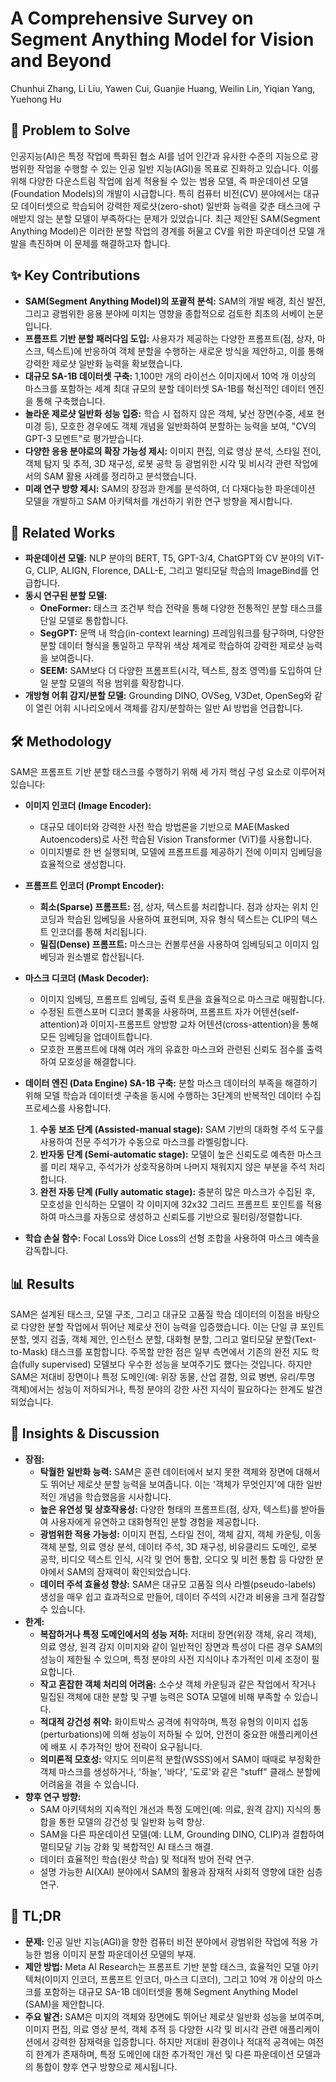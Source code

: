 # A Comprehensive Survey on Segment Anything Model for Vision and Beyond
Chunhui Zhang, Li Liu, Yawen Cui, Guanjie Huang, Weilin Lin, Yiqian Yang, Yuehong Hu

## 🧩 Problem to Solve
인공지능(AI)은 특정 작업에 특화된 협소 AI를 넘어 인간과 유사한 수준의 지능으로 광범위한 작업을 수행할 수 있는 인공 일반 지능(AGI)을 목표로 진화하고 있습니다. 이를 위해 다양한 다운스트림 작업에 쉽게 적용될 수 있는 범용 모델, 즉 파운데이션 모델(Foundation Models)의 개발이 시급합니다. 특히 컴퓨터 비전(CV) 분야에서는 대규모 데이터셋으로 학습되어 강력한 제로샷(zero-shot) 일반화 능력을 갖춘 태스크에 구애받지 않는 분할 모델이 부족하다는 문제가 있었습니다. 최근 제안된 SAM(Segment Anything Model)은 이러한 분할 작업의 경계를 허물고 CV를 위한 파운데이션 모델 개발을 촉진하며 이 문제를 해결하고자 합니다.

## ✨ Key Contributions
*   **SAM(Segment Anything Model)의 포괄적 분석:** SAM의 개발 배경, 최신 발전, 그리고 광범위한 응용 분야에 미치는 영향을 종합적으로 검토한 최초의 서베이 논문입니다.
*   **프롬프트 기반 분할 패러다임 도입:** 사용자가 제공하는 다양한 프롬프트(점, 상자, 마스크, 텍스트)에 반응하여 객체 분할을 수행하는 새로운 방식을 제안하고, 이를 통해 강력한 제로샷 일반화 능력을 확보했습니다.
*   **대규모 SA-1B 데이터셋 구축:** 1,100만 개의 라이선스 이미지에서 10억 개 이상의 마스크를 포함하는 세계 최대 규모의 분할 데이터셋 SA-1B를 혁신적인 데이터 엔진을 통해 구축했습니다.
*   **놀라운 제로샷 일반화 성능 입증:** 학습 시 접하지 않은 객체, 낯선 장면(수중, 세포 현미경 등), 모호한 경우에도 객체 개념을 일반화하여 분할하는 능력을 보여, "CV의 GPT-3 모멘트"로 평가받습니다.
*   **다양한 응용 분야로의 확장 가능성 제시:** 이미지 편집, 의료 영상 분석, 스타일 전이, 객체 탐지 및 추적, 3D 재구성, 로봇 공학 등 광범위한 시각 및 비시각 관련 작업에서의 SAM 활용 사례를 정리하고 분석했습니다.
*   **미래 연구 방향 제시:** SAM의 장점과 한계를 분석하여, 더 다재다능한 파운데이션 모델을 개발하고 SAM 아키텍처를 개선하기 위한 연구 방향을 제시합니다.

## 📎 Related Works
*   **파운데이션 모델:** NLP 분야의 BERT, T5, GPT-3/4, ChatGPT와 CV 분야의 ViT-G, CLIP, ALIGN, Florence, DALL-E, 그리고 멀티모달 학습의 ImageBind를 언급합니다.
*   **동시 연구된 분할 모델:**
    *   **OneFormer:** 태스크 조건부 학습 전략을 통해 다양한 전통적인 분할 태스크를 단일 모델로 통합합니다.
    *   **SegGPT:** 문맥 내 학습(in-context learning) 프레임워크를 탐구하며, 다양한 분할 데이터 형식을 통일하고 무작위 색상 체계로 학습하여 강력한 제로샷 능력을 보여줍니다.
    *   **SEEM:** SAM보다 더 다양한 프롬프트(시각, 텍스트, 참조 영역)를 도입하여 단일 분할 모델의 적용 범위를 확장합니다.
*   **개방형 어휘 감지/분할 모델:** Grounding DINO, OVSeg, V3Det, OpenSeg와 같이 열린 어휘 시나리오에서 객체를 감지/분할하는 일반 AI 방법을 언급합니다.

## 🛠️ Methodology
SAM은 프롬프트 기반 분할 태스크를 수행하기 위해 세 가지 핵심 구성 요소로 이루어져 있습니다:

*   **이미지 인코더 (Image Encoder):**
    *   대규모 데이터와 강력한 사전 학습 방법론을 기반으로 MAE(Masked Autoencoders)로 사전 학습된 Vision Transformer (ViT)를 사용합니다.
    *   이미지별로 한 번 실행되며, 모델에 프롬프트를 제공하기 전에 이미지 임베딩을 효율적으로 생성합니다.

*   **프롬프트 인코더 (Prompt Encoder):**
    *   **희소(Sparse) 프롬프트:** 점, 상자, 텍스트를 처리합니다. 점과 상자는 위치 인코딩과 학습된 임베딩을 사용하여 표현되며, 자유 형식 텍스트는 CLIP의 텍스트 인코더를 통해 처리됩니다.
    *   **밀집(Dense) 프롬프트:** 마스크는 컨볼루션을 사용하여 임베딩되고 이미지 임베딩과 원소별로 합산됩니다.

*   **마스크 디코더 (Mask Decoder):**
    *   이미지 임베딩, 프롬프트 임베딩, 출력 토큰을 효율적으로 마스크로 매핑합니다.
    *   수정된 트랜스포머 디코더 블록을 사용하며, 프롬프트 자가 어텐션(self-attention)과 이미지-프롬프트 양방향 교차 어텐션(cross-attention)을 통해 모든 임베딩을 업데이트합니다.
    *   모호한 프롬프트에 대해 여러 개의 유효한 마스크와 관련된 신뢰도 점수를 출력하여 모호성을 해결합니다.

*   **데이터 엔진 (Data Engine) SA-1B 구축:** 분할 마스크 데이터의 부족을 해결하기 위해 모델 학습과 데이터셋 구축을 동시에 수행하는 3단계의 반복적인 데이터 수집 프로세스를 사용합니다.
    1.  **수동 보조 단계 (Assisted-manual stage):** SAM 기반의 대화형 주석 도구를 사용하여 전문 주석가가 수동으로 마스크를 라벨링합니다.
    2.  **반자동 단계 (Semi-automatic stage):** 모델이 높은 신뢰도로 예측한 마스크를 미리 채우고, 주석가가 상호작용하며 나머지 채워지지 않은 부분을 주석 처리합니다.
    3.  **완전 자동 단계 (Fully automatic stage):** 충분히 많은 마스크가 수집된 후, 모호성을 인식하는 모델이 각 이미지에 32x32 그리드 프롬프트 포인트를 적용하여 마스크를 자동으로 생성하고 신뢰도를 기반으로 필터링/정렬합니다.

*   **학습 손실 함수:** Focal Loss와 Dice Loss의 선형 조합을 사용하여 마스크 예측을 감독합니다.

## 📊 Results
SAM은 설계된 태스크, 모델 구조, 그리고 대규모 고품질 학습 데이터의 이점을 바탕으로 다양한 분할 작업에서 뛰어난 제로샷 전이 능력을 입증했습니다. 이는 단일 큐 포인트 분할, 엣지 검출, 객체 제안, 인스턴스 분할, 대화형 분할, 그리고 멀티모달 분할(Text-to-Mask) 태스크를 포함합니다. 주목할 만한 점은 일부 측면에서 기존의 완전 지도 학습(fully supervised) 모델보다 우수한 성능을 보여주기도 했다는 것입니다. 하지만 SAM은 저대비 장면이나 특정 도메인(예: 위장 동물, 산업 결함, 의료 병변, 유리/투명 객체)에서는 성능이 저하되거나, 특정 분야의 강한 사전 지식이 필요하다는 한계도 발견되었습니다.

## 🧠 Insights & Discussion
*   **장점:**
    *   **탁월한 일반화 능력:** SAM은 훈련 데이터에서 보지 못한 객체와 장면에 대해서도 뛰어난 제로샷 분할 능력을 보여줍니다. 이는 '객체가 무엇인지'에 대한 일반적인 개념을 학습했음을 시사합니다.
    *   **높은 유연성 및 상호작용성:** 다양한 형태의 프롬프트(점, 상자, 텍스트)를 받아들여 사용자에게 유연하고 대화형적인 분할 경험을 제공합니다.
    *   **광범위한 적용 가능성:** 이미지 편집, 스타일 전이, 객체 감지, 객체 카운팅, 이동 객체 분할, 의료 영상 분석, 데이터 주석, 3D 재구성, 비유클리드 도메인, 로봇 공학, 비디오 텍스트 인식, 시각 및 언어 통합, 오디오 및 비전 통합 등 다양한 분야에서 SAM의 잠재력이 확인되었습니다.
    *   **데이터 주석 효율성 향상:** SAM은 대규모 고품질 의사 라벨(pseudo-labels) 생성을 매우 쉽고 효과적으로 만들어, 데이터 주석의 시간과 비용을 크게 절감할 수 있습니다.
*   **한계:**
    *   **복잡하거나 특정 도메인에서의 성능 저하:** 저대비 장면(위장 객체, 유리 객체), 의료 영상, 원격 감지 이미지와 같이 일반적인 장면과 특성이 다른 경우 SAM의 성능이 제한될 수 있으며, 특정 분야의 사전 지식이나 추가적인 미세 조정이 필요합니다.
    *   **작고 혼잡한 객체 처리의 어려움:** 소수샷 객체 카운팅과 같은 작업에서 작거나 밀집된 객체에 대한 분할 및 구별 능력은 SOTA 모델에 비해 부족할 수 있습니다.
    *   **적대적 강건성 취약:** 화이트박스 공격에 취약하며, 특정 유형의 이미지 섭동(perturbations)에 의해 성능이 저하될 수 있어, 안전이 중요한 애플리케이션에 배포 시 추가적인 방어 전략이 요구됩니다.
    *   **의미론적 모호성:** 약지도 의미론적 분할(WSSS)에서 SAM이 때때로 부정확한 객체 마스크를 생성하거나, '하늘', '바다', '도로'와 같은 "stuff" 클래스 분할에 어려움을 겪을 수 있습니다.
*   **향후 연구 방향:**
    *   SAM 아키텍처의 지속적인 개선과 특정 도메인(예: 의료, 원격 감지) 지식의 통합을 통한 모델의 강건성 및 일반화 능력 향상.
    *   SAM을 다른 파운데이션 모델(예: LLM, Grounding DINO, CLIP)과 결합하여 멀티모달 기능 강화 및 복합적인 AI 태스크 해결.
    *   데이터 효율적인 학습(원샷 학습) 및 적대적 방어 전략 연구.
    *   설명 가능한 AI(XAI) 분야에서 SAM의 활용과 잠재적 사회적 영향에 대한 심층 연구.

## 📌 TL;DR
*   **문제:** 인공 일반 지능(AGI)을 향한 컴퓨터 비전 분야에서 광범위한 작업에 적용 가능한 범용 이미지 분할 파운데이션 모델의 부재.
*   **제안 방법:** Meta AI Research는 프롬프트 기반 분할 태스크, 효율적인 모델 아키텍처(이미지 인코더, 프롬프트 인코더, 마스크 디코더), 그리고 10억 개 이상의 마스크를 포함하는 대규모 SA-1B 데이터셋을 통해 Segment Anything Model (SAM)을 제안합니다.
*   **주요 발견:** SAM은 미지의 객체와 장면에도 뛰어난 제로샷 일반화 성능을 보여주며, 이미지 편집, 의료 영상 분석, 객체 추적 등 다양한 시각 및 비시각 관련 애플리케이션에서 강력한 잠재력을 입증합니다. 하지만 저대비 환경이나 적대적 공격에는 여전히 한계가 존재하며, 특정 도메인에 대한 추가적인 개선 및 다른 파운데이션 모델과의 통합이 향후 연구 방향으로 제시됩니다.